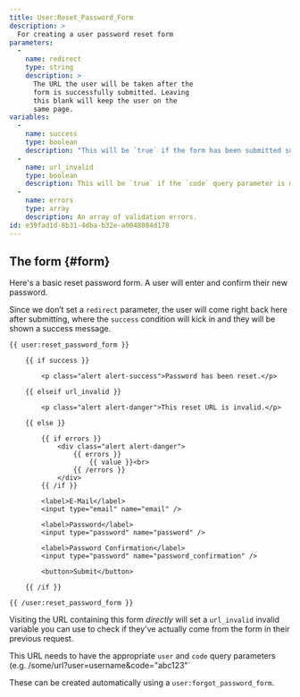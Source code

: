 ```yaml
---
title: User:Reset_Password_Form
description: >
  For creating a user password reset form
parameters:
  -
    name: redirect
    type: string
    description: >
      The URL the user will be taken after the
      form is successfully submitted. Leaving
      this blank will keep the user on the
      same page.
variables:
  -
    name: success
    type: boolean
    description: "This will be `true` if the form has been submitted successfully. If you don't use the `redirect` parameter, you can keep your users on the same page and show a success message."
  -
    name: url_invalid
    type: boolean
    description: This will be `true` if the `code` query parameter is missing/incorrect, or if the `user` query parameter is invalid.
  -
    name: errors
    type: array
    description: An array of validation errors.
id: e39fad1d-8b31-4dba-b32e-a0048084d178
---
```


## The form {#form}

Here's a basic reset password form. A user will enter and confirm their new password.

Since we don’t set a `redirect` parameter, the user will come right back here after
submitting, where the `success` condition will kick in and they will be shown a success message.

```
{{ user:reset_password_form }}

    {{ if success }}

        <p class="alert alert-success">Password has been reset.</p>

    {{ elseif url_invalid }}

        <p class="alert alert-danger">This reset URL is invalid.</p>

    {{ else }}

        {{ if errors }}
            <div class="alert alert-danger">
                {{ errors }}
                    {{ value }}<br>
                {{ /errors }}
            </div>
        {{ /if }}

        <label>E-Mail</label>
        <input type="email" name="email" />

        <label>Password</label>
        <input type="password" name="password" />

        <label>Password Confirmation</label>
        <input type="password" name="password_confirmation" />

        <button>Submit</button>

    {{ /if }}

{{ /user:reset_password_form }}
```

Visiting the URL containing this form _directly_ will set a `url_invalid` invalid variable you can use to check if they've actually come from the form in their previous request.

This URL needs to have the appropriate `user` and `code` query parameters (e.g. /some/url?user=username&code="abc123"`

These can be created automatically using a `user:forgot_password_form`.
